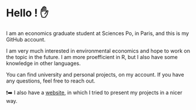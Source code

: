# Hello ! :hand:

I am an economics graduate student at Sciences Po, in Paris, and this is my GitHub account. 

I am very much interested in environmental economics and hope to work on the topic in the future. I am more proefficient in R, but I also have some knowledge in other languages. 

You can find university and personal projects, on my account. If you have any questions, feel free to reach out. 

:exclamation::arrow_right: I also have a [website](https://www.paulogcd.com), in which I tried to present my projects in a nicer way.
